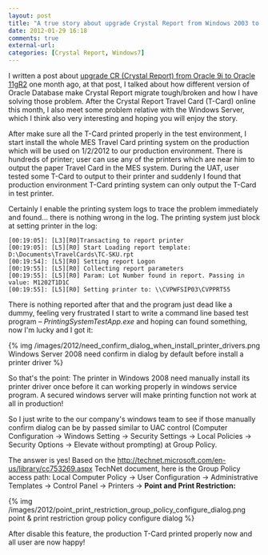 ```yaml
---
layout: post
title: "A true story about upgrade Crystal Report from Windows 2003 to Windows 2008"
date: 2012-01-29 16:18
comments: true
external-url:
categories: [Crystal Report, Windows7]
---
```

I written a post about <a href="/2011/12/18/true-story-about-upgrade-crystal-report-from-oracle-9i-to-11g">upgrade CR (Crystal Report) from Oracle 9i to Oracle 11gR2</a> one month ago, at that post, I talked about how different version of Oracle Database make Crystal Report migrate tough/broken and how I have solving those problem. After the Crystal Report Travel Card (T-Card) online this month, I also meet some problem relative with the Windows Server, which I think also very interesting and hoping you will enjoy the story.<!--more-->

After make sure all the T-Card printed properly in the test environment, I start install the whole MES Travel Card printing system on the production which will be used on 1/2/2012 to our production environment. There is hundreds of printer; user can use any of the printers which are near him to output the paper Travel Card in the MES system. During the UAT, user tested some T-Card to output to their printer and suddenly I found that production environment T-Card printing system can only output the T-Card in test printer.

Certainly I enable the printing system logs to trace the problem immediately and found&hellip; there is nothing wrong in the log. The printing system just block at setting printer in the log:

```text
[00:19:05]: [L3][R0]Transacting to report printer
[00:19:05]: [L5][R0] Start Loading report template: D:\Documents\TravelCards\TC-SKU.rpt
[00:19:54]: [L5][R0] Setting report Logon
[00:19:55]: [L5][R0] Collecting report parameters
[00:19:55]: [L5][R0] Param: Lot Number found in report. Passing in value: M1202T1D1C
[00:19:55]: [L5][R0] Setting printer to: \\CVPWFSIP03\CVPPRT55
```

There is nothing reported after that and the program just dead like a dummy, feeling very frustrated I start to write a command line based test program &ndash; <em>PrintingSystemTestApp.exe</em> and hoping can found something, now I'm lucky and I got it:

{% img /images/2012/need_confirm_dialog_when_install_printer_drivers.png Windows Server 2008 need confirm in dialog by default before install a printer driver %}

So that's the point: The printer in Windows 2008 need manually install its printer driver once before it can working properly in windows service program. A secured windows server will make printing function not work at all in production!

So I just write to the our company's windows team to see if those manually confirm dialog can be by passed similar to UAC control (Computer Configuration -&gt; Windows Setting -&gt; Security Settings -&gt; Local Policies -&gt; Security Options -&gt; Elevate without prompting) at Group Policy.

The answer is yes! Based on the <a href="http://technet.microsoft.com/en-us/library/cc753269.aspx" target="_blank">http://technet.microsoft.com/en-us/library/cc753269.aspx</a><span style="color: #1f497d;"> </span>TechNet document, here is the Group Policy access path: Local Computer Policy -&gt; User Configuration -&gt; Administrative Templates -&gt; Control Panel -&gt; Printers -&gt; <strong>Point and Print Restriction:</strong>

{% img /images/2012/point_print_restriction_group_policy_configure_dialog.png point & print restriction group policy configure dialog %}

After disable this feature, the production T-Card printed properly now and all user are now happy!